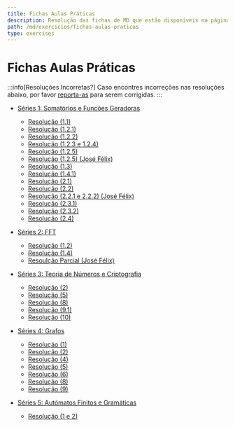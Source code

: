 ```yaml
---
title: Fichas Aulas Práticas
description: Resolução das fichas de MD que estão disponíveis na página da UC.
path: /md/exercicios/fichas-aulas-praticas
type: exercises
---
```


# Fichas Aulas Práticas

:::info[Resoluções Incorretas?]
Caso encontres incorreções nas resoluções abaixo, por favor
[reporta-as](https://github.com/diogotcorreia/resumos-leic/issues/new?assignees=&labels=incorrect+solution&template=incorrect_solution.yml&title=%5BIncorrect+Solution%5D+)
para serem corrigidas.
:::

- [Séries 1: Somatórios e Funções Geradoras](https://drive.google.com/file/d/1hUtsar3iMyzrPruihxWKprECdyN2A8mq/view?usp=sharing)

  - [Resolução (1.1)](https://drive.google.com/file/d/1FKySSlds5jFUWRGt_Z_nhzAR7WKgfT4h/view?usp=sharing)
  - [Resolução (1.2.1)](https://drive.google.com/file/d/1_mzIVws7KqJE8s8RzmQMYmQXEN8Th-T7/view?usp=sharing)
  - [Resolução (1.2.2)](https://drive.google.com/file/d/1apGdKypD4DMbBJtIQIkSDJBsv7rkPjjZ/view?usp=sharing)
  - [Resolução (1.2.3 e 1.2.4)](https://drive.google.com/file/d/1wshyDqQvCBGUbe01-rTX83Yhn0WIbUef/view?usp=sharing)
  - [Resolução (1.2.5)](https://drive.google.com/file/d/1_9wRATANU592ljqAj0Z4kou9v9jdF0ii/view?usp=sharing)
  - [Resolução (1.2.5) (José Félix)](https://drive.google.com/file/d/1XQFbNlNMgYww4Yi0JHcdj6LVZJ4eLjAN/view?usp=sharing)
  - [Resolução (1.3)](https://drive.google.com/file/d/1AJvAQPoas3rM0a1wmf1Y3vzN0dgZPr6P/view?usp=sharing)
  - [Resolução (1.4.1)](https://drive.google.com/file/d/1xRtNLuQRoU31LMCVbcqzG6dqJqWXwljF/view?usp=sharing)
  - [Resolução (2.1)](https://drive.google.com/file/d/1Q3HaOAT65DD-IKk1Cw6TY-tbeCHA-PzH/view?usp=sharing)
  - [Resolução (2.2)](https://drive.google.com/file/d/1Oxp8dEjrWsUIdCj9axERsKJQFVz56Eul/view?usp=sharing)
  - [Resolução (2.2.1 e 2.2.2) (José Félix)](https://drive.google.com/file/d/16V6DPs1HJi8Msfg3vw2XGKMpB-iC-zar/view?usp=sharing)
  - [Resolução (2.3.1)](https://drive.google.com/file/d/1NhQCCnqHr6LrpyQGFZpa02LZeL5gI8ip/view?usp=sharing)
  - [Resolução (2.3.2)](https://drive.google.com/file/d/1ZROt5u13CqO-SGtLT7ANL_IhQMHE0Y9V/view?usp=sharing)
  - [Resolução (2.4)](https://drive.google.com/file/d/1LeM7FmSNHbTOhalMi056k-XvDC_mngej/view?usp=sharing)

- [Séries 2: FFT](https://drive.google.com/file/d/1IkkxoFZdPwvdEowCZSbzIj2wFWzJJZz8/view?usp=sharing)

  - [Resolução (1.2)](https://drive.google.com/file/d/1BNS7BbemF16a4MdbzytJMj0uG3_guOK5/view?usp=sharing)
  - [Resolução (1.4)](https://drive.google.com/file/d/1grZ_eBw5ClWjNkgd3jL6GBaQre2KGZ5M/view?usp=sharing)
  - [Resoulção Parcial (José Félix)](https://drive.google.com/file/d/1iCUU3hSladkJRM8hOPUcuFidu4xtI0fi/view?usp=sharing)

- [Séries 3: Teoria de Números e Criptografia](https://drive.google.com/file/d/19bR5nVopMuiwt7BJ4fH3CRx3jZCodcZw/view?usp=sharing)

  - [Resolução (2)](https://drive.google.com/file/d/1rF4B4iBhE6DntWonrOJ4FmJpL6pcIqJ6/view?usp=sharing)
  - [Resolução (5)](https://drive.google.com/file/d/1f7V-kLTVaKHZ3oPrc4eE5TVXjJb51zlE/view?usp=sharing)
  - [Resolução (8)](https://drive.google.com/file/d/1kr1vWAr39S8ddriJVz8kpYk-hh2Ckmte/view?usp=sharing)
  - [Resolução (9.1)](https://drive.google.com/file/d/13heb8HUUaV32BFJHFHSV5QEXS28KMS38/view?usp=sharing)
  - [Resolução (10)](https://drive.google.com/file/d/1rS95y0LgIDJayM1zNwDnla94TEB1H4IF/view?usp=sharing)

- [Séries 4: Grafos](https://drive.google.com/file/d/1yEKjJEnabBbBl3bTGSwT5D9IlD0raUzK/view?usp=sharing)

  - [Resolução (1)](https://drive.google.com/file/d/17mcBowfpwvrKfqhXnpf3M9kcNbnDwE6U/view?usp=sharing)
  - [Resolução (2)](https://drive.google.com/file/d/1fl9-u01iTlYrDEv3ge1P2A_JOIfGDT1i/view?usp=sharing)
  - [Resolução (4)](https://drive.google.com/file/d/18JI7ZcqAOej8ewMVjYEtbvrtagJ5bT7J/view?usp=sharing)
  - [Resolução (5)](https://drive.google.com/file/d/1i_OS4SREGGC5g8fcitV5X0peB7tU_o_e/view?usp=sharing)
  - [Resolução (6)](https://drive.google.com/file/d/1bXT-smx6VdNXU96_iVKpcG3QaQrVAeWv/view?usp=sharing)
  - [Resolução (8)](https://drive.google.com/file/d/1dZpleo0TdoUccRk9HYE_YegPE0ZA-mkl/view?usp=sharing)
  - [Resolução (9)](https://drive.google.com/file/d/15zgqotRCgUsOWSva1u7wybkU9xnuraBU/view?usp=sharing)

- [Séries 5: Autómatos Finitos e Gramáticas](https://drive.google.com/file/d/1nLFKZTPj38gi05mwFDUOhz0SMSm0uvlh/view?usp=sharing)

  - [Resolução (1 e 2)](https://drive.google.com/file/d/1SW9gcN9PtBHt482RmYvcnMp4A5cyrYdR/view?usp=sharing)
